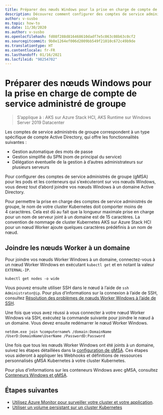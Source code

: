 ```yaml
---
title: Préparer des nœuds Windows pour la prise en charge de compte de service administré de groupe
description: Découvrez comment configurer des comptes de service administrés de groupe pour des conteneurs sur des nœuds Windows
author: v-susbo
ms.topic: how-to
ms.date: 11/30/2020
ms.author: v-susbo
ms.openlocfilehash: fd08f288d816468610dadf7e5c063c08b63c0cf2
ms.sourcegitcommit: 9b0e1264ef006d2009bb549f21010c672c49b9de
ms.translationtype: HT
ms.contentlocale: fr-FR
ms.lasthandoff: 01/16/2021
ms.locfileid: "98254702"
---
```

# <a name="prepare-windows-nodes-for-group-managed-service-account-support"></a>Préparer des nœuds Windows pour la prise en charge de compte de service administré de groupe

> S’applique à : AKS sur Azure Stack HCI, AKS Runtime sur Windows Server 2019 Datacenter

Les comptes de service administrés de groupe correspondent à un type spécifique de compte Active Directory, qui offre les fonctionnalités suivantes :
- Gestion automatique des mots de passe
- Gestion simplifié du SPN (nom de principal du service)
- Délégation éventuelle de la gestion à d’autres administrateurs sur plusieurs serveurs 

Pour configurer des comptes de service administrés de groupe (gMSA) pour les pods et les conteneurs qui s’exécuteront sur vos nœuds Windows, vous devez tout d’abord joindre vos nœuds Windows à un domaine Active Directory.

Pour permettre la prise en charge des comptes de service administrés de groupe, le nom de votre cluster Kubernetes doit comporter moins de 4 caractères. Cela est dû au fait que la longueur maximale prise en charge pour un nom de serveur joint à un domaine est de 15 caractères. La convention de nommage de cluster Kubernetes AKS sur Azure Stack HCI pour un nœud Worker ajoute quelques caractères prédéfinis à un nom de nœud.

## <a name="join-the-worker-nodes-to-a-domain"></a>Joindre les nœuds Worker à un domaine

Pour joindre vos nœuds Worker Windows à un domaine, connectez-vous à un nœud Worker Windows en exécutant `kubectl get` et en notant la valeur `EXTERNAL-IP`.

```
kubectl get nodes -o wide
```  

Vous pouvez ensuite utiliser SSH dans le nœud à l’aide de `ssh Administrator@ip`. Pour plus d’informations sur la connexion à l’aide de SSH, consultez [Résolution des problèmes de nœuds Worker Windows à l’aide de SSH](troubleshoot.md#troubleshooting-windows-worker-nodes).

Une fois que vous avez réussi à vous connecter à votre nœud Worker Windows via SSH, exécutez la commande suivante pour joindre le nœud à un domaine. Vous devez ensuite redémarrer le nœud Worker Windows. 

```
netdom.exe join %computername% /domain:DomainName /UserD:DomainName\UserName /PasswordD:Password
```  

Une fois que tous les nœuds Worker Windows ont été joints à un domaine, suivez les étapes détaillées dans la [configuration de gMSA](https://kubernetes.io/docs/tasks/configure-pod-container/configure-gmsa/). Ces étapes vous aideront à appliquer les Webhooks et définitions de ressources personnalisés gMSA Kubernetes à votre cluster Kubernetes.

Pour plus d’informations sur les conteneurs Windows avec gMSA, consultez [Conteneurs Windows et gMSA](/virtualization/windowscontainers/manage-containers/manage-serviceaccounts). 

## <a name="next-steps"></a>Étapes suivantes

* [Utilisez Azure Monitor pour surveiller votre cluster et votre application](/azure/azure-monitor/insights/container-insights-enable-arc-enabled-clusters).
* [Utiliser un volume persistant sur un cluster Kubernetes](persistent-volume.md)